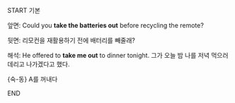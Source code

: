 START
기본

앞면:
Could you **take the batteries out** before recycling the remote?  

뒷면:
리모컨을 재활용하기 전에 배터리를 빼줄래?


해석:
He offered to **take me out** to dinner tonight.
그가 오늘 밤 나를 저녁 먹으러 데리고 나가겠다고 했다.

{숙-동} A를 꺼내다
<!--ID: 1744879767520-->
END